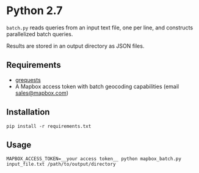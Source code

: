 # Python 2.7

`batch.py` reads queries from an input text file, one per line, and constructs parallelized batch queries.

Results are stored in an output directory as JSON files.

## Requirements

- [grequests](https://crate.io/packages/grequests/)
- A Mapbox access token with batch geocoding capabilities (email sales@mapbox.com)

## Installation

`pip install -r requirements.txt`

## Usage

```
MAPBOX_ACCESS_TOKEN=__your access token__ python mapbox_batch.py input_file.txt /path/to/output/directory
```